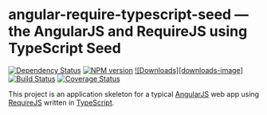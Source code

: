 # angular-require-typescript-seed — the AngularJS and RequireJS using TypeScript Seed

[![Dependency Status][daviddm-image]][daviddm-url] [![NPM version][npm-image]][npm-url] [![Downloads][downloads-image]][npm-url] [![Build Status][travis-image]][travis-url] [![Coverage Status][coverall-image]][coverall-url]

This project is an application skeleton for a typical [AngularJS](http://angularjs.org/) web app
using [RequireJS](http://requirejs.org/) written in [TypeScript](http://www.typescriptlang.org/).


[npm-url]: https://npmjs.org/package/angular-require-typescript-seed
[npm-image]: https://badge.fury.io/js/angular-require-typescript-seed.svg
[travis-url]: https://travis-ci.org/gregoranders/arts
[travis-image]: https://travis-ci.org/gregoranders/arts.svg?branch=development
[daviddm-url]: https://david-dm.org/gregoranders/arts
[daviddm-image]: https://david-dm.org/gregoranders/arts.svg
[coverall-url]: https://coveralls.io/repos/gregoranders/arts
[coverall-image]: https://coveralls.io/repos/gregoranders/arts/badge.svg
